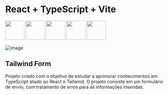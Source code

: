 # React + TypeScript + Vite

 <img src="https://cdn.jsdelivr.net/gh/devicons/devicon@latest/icons/javascript/javascript-original.svg" width="60px"/> <img src="https://cdn.jsdelivr.net/gh/devicons/devicon@latest/icons/react/react-original-wordmark.svg"  width="60px" />  <img src="https://cdn.jsdelivr.net/gh/devicons/devicon@latest/icons/typescript/typescript-original.svg" width="60px" /> <img src="https://cdn.jsdelivr.net/gh/devicons/devicon@latest/icons/tailwindcss/tailwindcss-original.svg" width="60px" /> <img src="https://cdn.jsdelivr.net/gh/devicons/devicon@latest/icons/vitejs/vitejs-original.svg" width="60px" />

 ![image](https://github.com/Stellazen/form_tailwind/assets/109876174/70ce2dba-a521-4731-b4a1-7b5bdace99ed)

                  
## Tailwind Form

Projeto criado com o objetivo de estudar a aprimorar conhecimentos em TypeScript aliado ao React e Tailwind.
O projeto consiste em um formulário de envio, com tratamento de erros para as informações inseridas.
